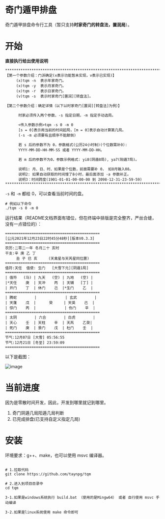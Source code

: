 # 奇门遁甲排盘

奇门遁甲排盘命令行工具（暂只支持**时家奇门的转盘法，置润局**）。

# 开始

**直接执行给出使用说明**

```shell
***************************************************************************
【第一个参数介绍：门派确定(x表示功能暂未实现，v表示已实现)】
     (x)tqm -n  表示年家奇门。
     (x)tqm -y  表示月家奇门。
     (x)tqm -r  表示日家奇门。
     (v)tqm -s  表示时家奇门[置润][转盘法]。

【第二个参数介绍：确定详情（以下以时家奇门[置润][转盘法]为例）】

      时家必须传入两个参数，-s 指定日期，-m 指定手动选局。

      <传入参数示例>tqm -s 0 -m 0
      [s = 0]表示用当前的时间起局，[m = 0]表示自动计算第几局。
      (-s -m 必须要有且顺序不能颠倒)

      若 s 后的参数不为 0，参数格式(公历24小时制)(个位数需补0):
      YYYY-MM-DD-HH-MM-SS 或者 YYYY-MM-DD-HH。

      若 m 后的参数不为0，参数示例格式: yi8(阴遁8局), ya7(阳遁7局)。

      说明1: 月、日、时、如果是个位数，前面需要补 0， 如8月输入08。
      说明2: 如果自动获取的时间慢了8小时，最后面添加 -a 参数补正。
      说明3：时间跨度(1901-01-01-00-00-00 到 2098-12-31-23-59-59)
***************************************************************************
```

`-s` 和 `-m` 都给 0，可以查看当前时间的盘。

```shell
# 例如以下命令
./tqm -s 0 -m 0
```

运行结果（README文档界面有错位，但在终端中排版是完全整齐，严丝合缝，没有一点错位的）：

```shell
===========================================
[公元2021年12月23日22时45分48秒][版本V0.3.3]
===========================================
农历:二零二一年 冬月二十 亥时
干支:辛 庚 乙 丁
     丑 子 巳 亥     (天禽星与天芮星同位置)
===========================================
值符:天任  值使: 生门   [大雪下元][阴遁1局]
===========================================
| 值符   (马) | 九天   (空) | 九地   (空) |
|*天任    庚  | 天冲    丙  | 天辅   [丁] |
| 开门    丁  | 休门    己  |*生门    乙  |
===========================================
| 腾蛇        |             | 玄武        |
| 天蓬    戊  |      癸     | 天英    己  |
| 惊门    丙  |             | 伤门    辛  |
===========================================
| 太阴        | 六合        | 白虎        |
| 天心    壬  | 天柱    辛  | 天芮    乙癸|
| 死门    庚  | 景门    戊  | 杜门    壬  |
===========================================
节气:12月07日 [大雪] 05:56:55
节气:12月21日 [冬至] 23:59:09
===========================================
```

以下是截图：

![image](https://github.com/taynpg/tqm/blob/main/images/example.png)

# 当前进度

因为是零散时间开发，因此，开发到哪里就记到哪里。

1. 奇门阴遁几局阳遁几局判断
2. 已完成排盘(已支持自定义指定几局)

# 安装

环境要求：g++、make，也可以使用 msvc 编译器。

```shell

# 1.拉取代码
git clone https://github.com/taynpg/tqm

# 2.进入到项目目录中
cd tqm

3-1.如果是windows系统执行 build.bat （使用的是Mingw64） 或者 自行使用 msvc 手动编译

3-2.如果是linux系统使用 make 命令即可
